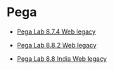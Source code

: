 # Pega

* [Pega Lab 8.7.4 Web legacy](https://mhmtknk.github.io/Pega/8.7.4.html)

* [Pega Lab 8.8.2 Web legacy](https://mhmtknk.github.io/Pega/8.8.2.html)

* [Pega Lab 8.8 India Web legacy](https://mhmtknk.github.io/Pega/8.8India.html)
